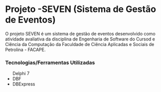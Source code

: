<h1>Projeto -SEVEN (Sistema de Gestão de Eventos) </h1>

<p>O projeto SEVEN é um sistema de gestão de eventos desenvolvido como atividade avaliativa da disciplina de Engenharia de Software do Cursod e Ciência da Computação da Faculdade de Ciência Aplicadas e Sociais de Petrolina - FACAPE.</p>

<h3>Tecnologias/Ferramentas Utilizadas</h3>

<ul>
  <li->Delphi 7</li>
  <li>DBF</li>
  <li>DBExpress</li>
</ul>
